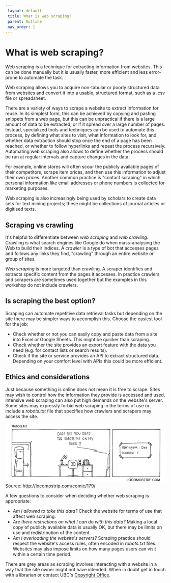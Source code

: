 ```yaml
---
 layout: default
 title: What is web scraping?
 parent: Outline
 nav_order: 1
---
```

# What is web scraping?

Web scraping is a technique for extracting information from websites. This can be done manually
but it is usually faster, more efficient and less error-prone to automate the task.

Web scraping allows you to acquire non-tabular or poorly structured data from websites and convert it
into a usable, structured format, such as a .csv file or spreadsheet.

There are a variety of ways to scrape a website to extract information for reuse. In its simplest form, this can be achieved by copying and pasting snippets from a web page, but this can be unpractical if there is a large amount of data to be extracted, or if it spread over a large number of pages. Instead, specialized tools and techniques can be used to automate this process, by defining what sites to visit, what information to look for, and whether data extraction should stop once the end of a page has been reached, or whether to follow hyperlinks and repeat the process recursively. Automating web scraping also allows to define whether the process should be run at regular intervals and capture changes in the data.

For example, online stores will often scour the publicly available pages of their competitors,
scrape item prices, and then use this information to adjust their own prices. Another common
practice is "contact scraping" in which personal information like email
addresses or phone numbers is collected for marketing purposes.

Web scraping is also increasingly being used by scholars to create data sets for
text mining projects; these might be collections of journal articles or digitised texts.


## Scraping vs crawling
It's helpful to differentiate between *web scraping* and *web crawling*.  Crawling is what search engines like Google do when mass-analysing the Web to build their indices. A *crawler* is a type of bot that accesses pages and follows any links they find, "crawling" through an entire website or group of sites. 

*Web scraping* is more targeted than crawling. A scraper identifies and extracts specific content from the pages it accesses. In practice crawlers and scrapers are sometimes used together but the examples in this workshop do not include crawlers.


## Is scraping the best option?

Scraping can automate repetitive data retrieval tasks but depending on the site there may be simpler ways to accomplish this. Choose the easiest tool for the job:

- Check whether or not you can easily copy and paste data from a site into Excel or Google Sheets. This might be quicker than scraping.
- Check whether the site provides an export feature with the data you need (e.g. for contact lists or search results).
- Check if the site or service provides an API to extract structured data. Depending on your comfort level with APIs this could be more efficient.


## Ethics and considerations

Just because something is online does not mean it is free to scrape. Sites may wish to control how the information they provide is accessed and used. Intensive web scraping can also put high demands on the website's server. Some sites may expressly forbid web scraping in the terms of use or include a *robots.txt* file that specifies how crawlers and scrapers may access the site.  

![robots.txt comic](media/robotstxt.png)
Source: http://locomostrip.com/comic/179/

A few questions to consider when deciding whether web scraping is appropriate:

- *Am I allowed to take this data?* Check the website for terms of use that affect web scraping.
- *Are there restrictions on what I can do with this data?* Making a local copy of publicly available data is usually OK, but there may be limits on use and redistribution of the content. 
- *Am I overloading the website's servers?* Scraping practice should respect the website's access rules, often encoded in *robots.txt* files. Websites may also impose limits on how many pages users can visit within a certain time period. 


There are grey areas as scraping involves interacting with a website in a way that the site owner might not have intended. When in doubt get in touch with a librarian or contact UBC's [Copyright Office](https://copyright.ubc.ca/support/contact-us/).
